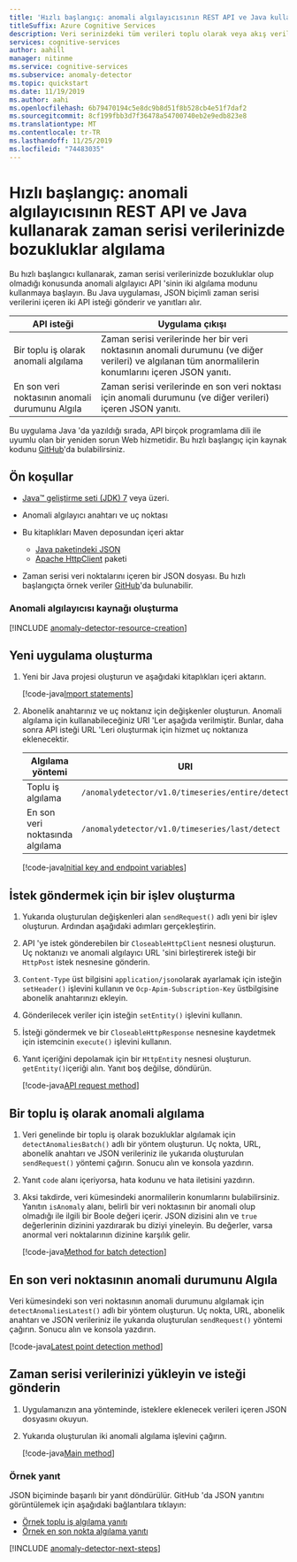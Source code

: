 ```yaml
---
title: 'Hızlı başlangıç: anomali algılayıcısının REST API ve Java kullanarak zaman serisi verilerinizde bozukluklar algılama'
titleSuffix: Azure Cognitive Services
description: Veri serinizdeki tüm verileri toplu olarak veya akış verilerinde saptamak için anomali algılayıcı API 'sini kullanın.
services: cognitive-services
author: aahill
manager: nitinme
ms.service: cognitive-services
ms.subservice: anomaly-detector
ms.topic: quickstart
ms.date: 11/19/2019
ms.author: aahi
ms.openlocfilehash: 6b79470194c5e8dc9b8d51f8b528cb4e51f7daf2
ms.sourcegitcommit: 8cf199fbb3d7f36478a54700740eb2e9edb823e8
ms.translationtype: MT
ms.contentlocale: tr-TR
ms.lasthandoff: 11/25/2019
ms.locfileid: "74483035"
---
```

# <a name="quickstart-detect-anomalies-in-your-time-series-data-using-the-anomaly-detector-rest-api-and-java"></a>Hızlı başlangıç: anomali algılayıcısının REST API ve Java kullanarak zaman serisi verilerinizde bozukluklar algılama

Bu hızlı başlangıcı kullanarak, zaman serisi verilerinizde bozukluklar olup olmadığı konusunda anomali algılayıcı API 'sinin iki algılama modunu kullanmaya başlayın. Bu Java uygulaması, JSON biçimli zaman serisi verilerini içeren iki API isteği gönderir ve yanıtları alır.

| API isteği                                        | Uygulama çıkışı                                                                                                                         |
|----------------------------------------------------|--------------------------------------------------------------------------------------------------------------------------------------------|
| Bir toplu iş olarak anomali algılama                        | Zaman serisi verilerinde her bir veri noktasının anomali durumunu (ve diğer verileri) ve algılanan tüm anormalilerin konumlarını içeren JSON yanıtı. |
| En son veri noktasının anomali durumunu Algıla | Zaman serisi verilerinde en son veri noktası için anomali durumunu (ve diğer verileri) içeren JSON yanıtı.                                                                                                                                         |

 Bu uygulama Java 'da yazıldığı sırada, API birçok programlama dili ile uyumlu olan bir yeniden sorun Web hizmetidir. Bu hızlı başlangıç için kaynak kodunu [GitHub](https://github.com/Azure-Samples/AnomalyDetector/blob/master/quickstarts/java-detect-anomalies.java)'da bulabilirsiniz.

## <a name="prerequisites"></a>Ön koşullar

- [Java&trade; geliştirme seti (JDK) 7](https://www.oracle.com/technetwork/java/javase/downloads/jdk8-downloads-2133151.html) veya üzeri.
- Anomali algılayıcı anahtarı ve uç noktası
- Bu kitaplıkları Maven deposundan içeri aktar
    - [Java paketindeki JSON](https://mvnrepository.com/artifact/org.json/json)
    - [Apache HttpClient](https://mvnrepository.com/artifact/org.apache.httpcomponents/httpclient) paketi

- Zaman serisi veri noktalarını içeren bir JSON dosyası. Bu hızlı başlangıçta örnek veriler [GitHub](https://github.com/Azure-Samples/anomalydetector/blob/master/example-data/request-data.json)'da bulunabilir.

### <a name="create-an-anomaly-detector-resource"></a>Anomali algılayıcısı kaynağı oluşturma

[!INCLUDE [anomaly-detector-resource-creation](../../../../includes/cognitive-services-anomaly-detector-resource-cli.md)]

## <a name="create-a-new-application"></a>Yeni uygulama oluşturma

1. Yeni bir Java projesi oluşturun ve aşağıdaki kitaplıkları içeri aktarın.
    
    [!code-java[Import statements](~/samples-anomaly-detector/quickstarts/java-detect-anomalies.java?name=imports)]

2. Abonelik anahtarınız ve uç noktanız için değişkenler oluşturun. Anomali algılama için kullanabileceğiniz URI 'Ler aşağıda verilmiştir. Bunlar, daha sonra API isteği URL 'Leri oluşturmak için hizmet uç noktanıza eklenecektir.

    |Algılama yöntemi  |URI  |
    |---------|---------|
    |Toplu iş algılama    | `/anomalydetector/v1.0/timeseries/entire/detect`        |
    |En son veri noktasında algılama     | `/anomalydetector/v1.0/timeseries/last/detect`        |

    [!code-java[Initial key and endpoint variables](~/samples-anomaly-detector/quickstarts/java-detect-anomalies.java?name=vars)]

## <a name="create-a-function-to-send-requests"></a>İstek göndermek için bir işlev oluşturma

1. Yukarıda oluşturulan değişkenleri alan `sendRequest()` adlı yeni bir işlev oluşturun. Ardından aşağıdaki adımları gerçekleştirin.

2. API 'ye istek gönderebilen bir `CloseableHttpClient` nesnesi oluşturun. Uç noktanızı ve anomali algılayıcı URL 'sini birleştirerek isteği bir `HttpPost` istek nesnesine gönderin.

3. `Content-Type` üst bilgisini `application/json`olarak ayarlamak için isteğin `setHeader()` işlevini kullanın ve `Ocp-Apim-Subscription-Key` üstbilgisine abonelik anahtarınızı ekleyin.

4. Gönderilecek veriler için isteğin `setEntity()` işlevini kullanın.

5. İsteği göndermek ve bir `CloseableHttpResponse` nesnesine kaydetmek için istemcinin `execute()` işlevini kullanın.

6. Yanıt içeriğini depolamak için bir `HttpEntity` nesnesi oluşturun. `getEntity()`içeriği alın. Yanıt boş değilse, döndürün.

    [!code-java[API request method](~/samples-anomaly-detector/quickstarts/java-detect-anomalies.java?name=request)]

## <a name="detect-anomalies-as-a-batch"></a>Bir toplu iş olarak anomali algılama

1. Veri genelinde bir toplu iş olarak bozukluklar algılamak için `detectAnomaliesBatch()` adlı bir yöntem oluşturun. Uç nokta, URL, abonelik anahtarı ve JSON verileriniz ile yukarıda oluşturulan `sendRequest()` yöntemi çağırın. Sonucu alın ve konsola yazdırın.

2. Yanıt `code` alanı içeriyorsa, hata kodunu ve hata iletisini yazdırın.

3. Aksi takdirde, veri kümesindeki anormalilerin konumlarını bulabilirsiniz. Yanıtın `isAnomaly` alanı, belirli bir veri noktasının bir anomali olup olmadığı ile ilgili bir Boole değeri içerir. JSON dizisini alın ve `true` değerlerinin dizinini yazdırarak bu diziyi yineleyin. Bu değerler, varsa anormal veri noktalarının dizinine karşılık gelir.

    [!code-java[Method for batch detection](~/samples-anomaly-detector/quickstarts/java-detect-anomalies.java?name=detectBatch)]

## <a name="detect-the-anomaly-status-of-the-latest-data-point"></a>En son veri noktasının anomali durumunu Algıla

Veri kümesindeki son veri noktasının anomali durumunu algılamak için `detectAnomaliesLatest()` adlı bir yöntem oluşturun. Uç nokta, URL, abonelik anahtarı ve JSON verileriniz ile yukarıda oluşturulan `sendRequest()` yöntemi çağırın. Sonucu alın ve konsola yazdırın.

[!code-java[Latest point detection method](~/samples-anomaly-detector/quickstarts/java-detect-anomalies.java?name=detectLatest)]

## <a name="load-your-time-series-data-and-send-the-request"></a>Zaman serisi verilerinizi yükleyin ve isteği gönderin

1. Uygulamanızın ana yönteminde, isteklere eklenecek verileri içeren JSON dosyasını okuyun.

2. Yukarıda oluşturulan iki anomali algılama işlevini çağırın.

    [!code-java[Main method](~/samples-anomaly-detector/quickstarts/java-detect-anomalies.java?name=main)]

### <a name="example-response"></a>Örnek yanıt

JSON biçiminde başarılı bir yanıt döndürülür. GitHub 'da JSON yanıtını görüntülemek için aşağıdaki bağlantılara tıklayın:
* [Örnek toplu iş algılama yanıtı](https://github.com/Azure-Samples/anomalydetector/blob/master/example-data/batch-response.json)
* [Örnek en son nokta algılama yanıtı](https://github.com/Azure-Samples/anomalydetector/blob/master/example-data/latest-point-response.json)

[!INCLUDE [anomaly-detector-next-steps](../includes/quickstart-cleanup-next-steps.md)]
